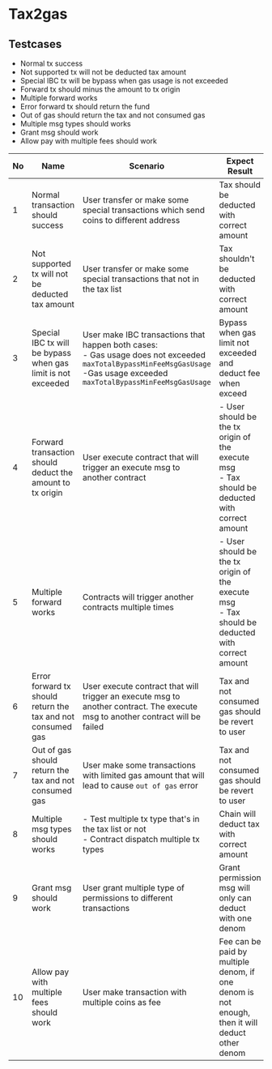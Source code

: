 # Tax2gas

## Testcases

- Normal tx success
- Not supported tx will not be deducted tax amount
- Special IBC tx will be bypass when gas usage is not exceeded
- Forward tx should minus the amount to tx origin
- Multiple forward works
- Error forward tx should return the fund
- Out of gas should return the tax and not consumed gas
- Multiple msg types should works
- Grant msg should work
- Allow pay with multiple fees should work

| No | Name | Scenario | Expect Result | Covered by |
|----|----------|-------------------|---------------|------------|
| 1 | Normal transaction should success | User transfer or make some special transactions which send coins to different address | Tax should be deducted with correct amount| [TestFeeTax](../../tests/e2e/e2e_test.go#L108) <br> [TestFeeTaxWasm](../../tests/e2e/e2e_test.go#L157)|
| 2 | Not supported tx will not be deducted tax amount | User transfer or make some special transactions that not in the tax list | Tax shouldn't be deducted with correct amount| |
| 3 | Special IBC tx will be bypass when gas limit is not exceeded | User make IBC transactions that happen both cases:  <br> - Gas usage does not exceeded `maxTotalBypassMinFeeMsgGasUsage`  <br> -Gas usage exceeded `maxTotalBypassMinFeeMsgGasUsage` | Bypass when gas limit not exceeded and deduct fee when exceed | |
| 4 | Forward transaction should deduct the amount to tx origin | User execute contract that will trigger an execute msg to another contract | - User should be the tx origin of the execute msg<br>- Tax should be deducted with correct amount | |
| 5 | Multiple forward works | Contracts will trigger another contracts multiple times | - User should be the tx origin of the execute msg<br>- Tax should be deducted with correct amount | |
| 6 | Error forward tx should return the tax and not consumed gas | User execute contract that will trigger an execute msg to another contract. The execute msg to another contract will be failed | Tax and not consumed gas should be revert to user | |
| 7 | Out of gas should return the tax and not consumed gas | User make some transactions with limited gas amount that will lead to cause `out of gas` error | Tax and not consumed gas should be revert to user | 🛑 Not figure out the way to make `out of gas` error occur, should be test in testnet  |
| 8 | Multiple msg types should works | - Test multiple tx type that's in the tax list or not <br>- Contract dispatch multiple tx types | Chain will deduct tax with correct amount | |
| 9 | Grant msg should work | User grant multiple type of permissions to different transactions | Grant permission msg will only can deduct with one denom | [TestFeeTaxGrant](../../tests/e2e/e2e_test.go#L212) |
| 10 | Allow pay with multiple fees should work | User make transaction with multiple coins as fee | Fee can be paid by multiple denom, if one denom is not enough, then it will deduct other denom | |
